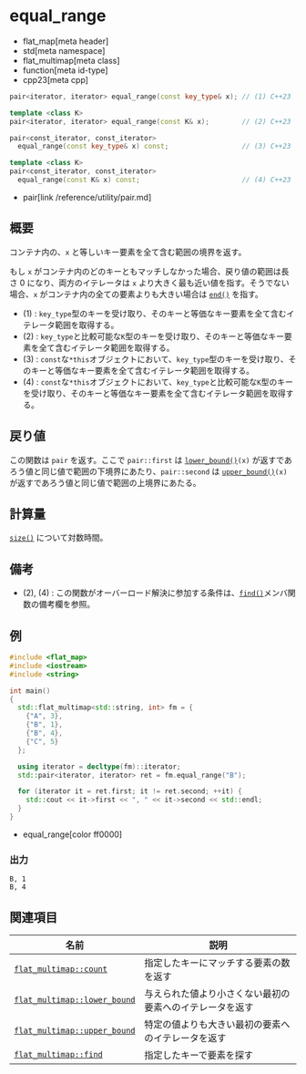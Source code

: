 # equal_range
* flat_map[meta header]
* std[meta namespace]
* flat_multimap[meta class]
* function[meta id-type]
* cpp23[meta cpp]

```cpp
pair<iterator, iterator> equal_range(const key_type& x); // (1) C++23

template <class K>
pair<iterator, iterator> equal_range(const K& x);        // (2) C++23

pair<const_iterator, const_iterator>
  equal_range(const key_type& x) const;                  // (3) C++23

template <class K>
pair<const_iterator, const_iterator>
  equal_range(const K& x) const;                         // (4) C++23
```
* pair[link /reference/utility/pair.md]

## 概要
コンテナ内の、`x` と等しいキー要素を全て含む範囲の境界を返す。 

もし `x` がコンテナ内のどのキーともマッチしなかった場合、戻り値の範囲は長さ 0 になり、両方のイテレータは `x` より大きく最も近い値を指す。そうでない場合、`x` がコンテナ内の全ての要素よりも大きい場合は [`end()`](end.md) を指す。

- (1) : `key_type`型のキーを受け取り、そのキーと等価なキー要素を全て含むイテレータ範囲を取得する。
- (2) : `key_type`と比較可能な`K`型のキーを受け取り、そのキーと等価なキー要素を全て含むイテレータ範囲を取得する。
- (3) : `const`な`*this`オブジェクトにおいて、`key_type`型のキーを受け取り、そのキーと等価なキー要素を全て含むイテレータ範囲を取得する。
- (4) : `const`な`*this`オブジェクトにおいて、`key_type`と比較可能な`K`型のキーを受け取り、そのキーと等価なキー要素を全て含むイテレータ範囲を取得する。


## 戻り値
この関数は `pair` を返す。ここで `pair::first` は [`lower_bound()`](lower_bound.md)`(x)` が返すであろう値と同じ値で範囲の下境界にあたり、`pair::second` は [`upper_bound()`](upper_bound.md)`(x)` が返すであろう値と同じ値で範囲の上境界にあたる。


## 計算量
[`size()`](size.md) について対数時間。


## 備考
- (2), (4) : この関数がオーバーロード解決に参加する条件は、[`find()`](find.md)メンバ関数の備考欄を参照。


## 例
```cpp example
#include <flat_map>
#include <iostream>
#include <string>

int main()
{
  std::flat_multimap<std::string, int> fm = {
    {"A", 3},
    {"B", 1},
    {"B", 4},
    {"C", 5}
  };

  using iterator = decltype(fm)::iterator;
  std::pair<iterator, iterator> ret = fm.equal_range("B");

  for (iterator it = ret.first; it != ret.second; ++it) {
    std::cout << it->first << ", " << it->second << std::endl;
  }
}
```
* equal_range[color ff0000]

### 出力
```
B, 1
B, 4
```


## 関連項目
| 名前 | 説明 |
|------------------------------------------------|----------------------------------------------------------|
| [`flat_multimap::count`](count.md)             | 指定したキーにマッチする要素の数を返す                   |
| [`flat_multimap::lower_bound`](lower_bound.md) | 与えられた値より小さくない最初の要素へのイテレータを返す |
| [`flat_multimap::upper_bound`](upper_bound.md) | 特定の値よりも大きい最初の要素へのイテレータを返す       |
| [`flat_multimap::find`](find.md)               | 指定したキーで要素を探す                                 |

